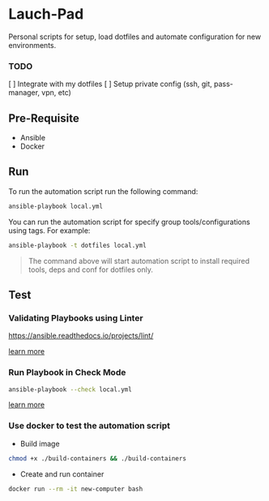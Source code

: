 # Lauch-Pad

Personal scripts for setup, load dotfiles and automate configuration for new environments.

### TODO

[ ] Integrate with my dotfiles
[ ] Setup private config (ssh, git, pass-manager, vpn, etc)

## Pre-Requisite

- Ansible
- Docker

## Run

To run the automation script run the following command:


```bash
ansible-playbook local.yml
```

You can run the automation script for specify group tools/configurations using tags. For example:

```bash
ansible-playbook -t dotfiles local.yml
```

> The command above will start automation script to install required tools, deps and conf for dotfiles only.

## Test

### Validating Playbooks using Linter

https://ansible.readthedocs.io/projects/lint/

[learn more](https://docs.ansible.com/ansible/latest/community/other_tools_and_programs.html#validate-playbook-tools)

### Run Playbook in Check Mode

```bash
ansible-playbook --check local.yml
```

[learn more](https://docs.ansible.com/ansible/latest/playbook_guide/playbooks_intro.html#running-playbooks-in-check-mode)

### Use docker to test the automation script

- Build image

```bash
chmod +x ./build-containers && ./build-containers
```

- Create and run container

```bash
docker run --rm -it new-computer bash
```
